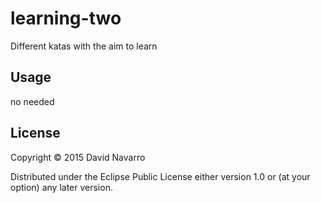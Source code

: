 # learning-two

Different katas with the aim to learn 

## Usage

no needed 

## License

Copyright © 2015 David Navarro

Distributed under the Eclipse Public License either version 1.0 or (at
your option) any later version.

